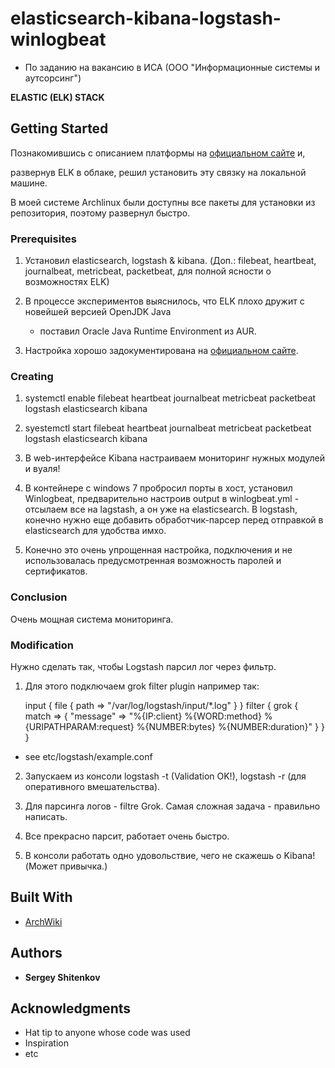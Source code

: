 # elasticsearch-kibana-logstash-winlogbeat

* По заданию на вакансию в ИСА (ООО "Информационные системы и аутсорсинг")

**ELASTIC (ELK) STACK**

## Getting Started

Познакомившись с описанием платформы на [официальном сайте](https://www.elastic.co/products/elastic-stack) и, 

развернув ELK в облаке, решил установить эту связку на локальной машине.

В моей системе Archlinux были доступны все пакеты для установки из репозитория, поэтому развернул быстро.

### Prerequisites

1. Установил elasticsearch, logstash & kibana. (Доп.: filebeat, heartbeat, journalbeat, metricbeat, packetbeat, 
для полной ясности о возможностях ELK)

2. В процессе экспериментов выяснилось, что ELK плохо дружит с новейшей версией OpenJDK Java
   - поставил Oracle Java Runtime Environment из AUR.

3. Настройка хорошо задокументирована на [официальном сайте](https://www.elastic.co/guide/index.html).

### Creating

1. systemctl enable filebeat heartbeat journalbeat metricbeat packetbeat logstash elasticsearch kibana

2. syestemctl start filebeat heartbeat journalbeat metricbeat packetbeat logstash elasticsearch kibana

3. В web-интерфейсе Kibana настраиваем мониторинг нужных модулей и вуаля!

4. В контейнере с windows 7 пробросил порты в хост, установил Winlogbeat, предварительно настроив output в winlogbeat.yml -
   отсылаем все на lagstash, а он уже на elasticsearch. В logstash, конечно нужно еще добавить обработчик-парсер перед
   отправкой в elasticsearch для удобства имхо.

5. Конечно это очень упрощенная настройка, подключения и не использовалась предусмотренная возможность паролей и сертификатов.

### Conclusion 

Очень мощная система мониторинга. 

### Modification

Нужно сделать так, чтобы Logstash парсил лог через фильтр.

1. Для этого подключаем grok filter plugin например так:

    input {
      file {
        path => "/var/log/logstash/input/*.log"
      }
    }
    filter {
      grok {
        match => { "message" => "%{IP:client} %{WORD:method} %{URIPATHPARAM:request} %{NUMBER:bytes} %{NUMBER:duration}" }
      }
    }
* see etc/logstash/example.conf

2. Запускаем из консоли logstash -t (Validation OK!), logstash -r (для оперативного вмешательства).

3. Для парсинга логов - filtre Grok. Самая сложная задача - правильно написать.

4. Все прекрасно парсит, работает очень быстро.

5. В консоли работать одно удовольствие, чего не скажешь о Kibana! (Может привычка.)

## Built With

* [ArchWiki](https://wiki.archlinux.org/)

## Authors

* **Sergey Shitenkov**

## Acknowledgments

* Hat tip to anyone whose code was used
* Inspiration
* etc
